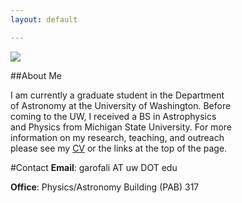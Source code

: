 ```yaml
---
layout: default

---
```



![](../images/melando.png)

##About Me
<p style='text-align: left; padding-right: 150px'>
I am currently a graduate student in the Department of Astronomy at the University of Washington. Before coming to the UW, I received a BS in Astrophysics and Physics from Michigan State University. For more information on my research, teaching, and outreach please see my <a href="docs/grad_CV.pdf">CV</a> or the links at the top of the page.</p>

#Contact
**Email**: garofali AT uw DOT edu

**Office**: Physics/Astronomy Building (PAB) 317

